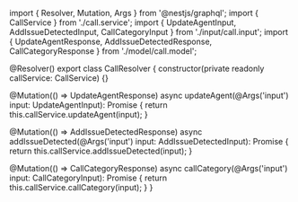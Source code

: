 import { Resolver, Mutation, Args } from '@nestjs/graphql';
import { CallService } from './call.service';
import { UpdateAgentInput, AddIssueDetectedInput, CallCategoryInput } from './input/call.input';
import { UpdateAgentResponse, AddIssueDetectedResponse, CallCategoryResponse } from './model/call.model';

@Resolver()
export class CallResolver {
  constructor(private readonly callService: CallService) {}

  @Mutation(() => UpdateAgentResponse)
  async updateAgent(@Args('input') input: UpdateAgentInput): Promise<UpdateAgentResponse> {
    return this.callService.updateAgent(input);
  }

  @Mutation(() => AddIssueDetectedResponse)
  async addIssueDetected(@Args('input') input: AddIssueDetectedInput): Promise<AddIssueDetectedResponse> {
    return this.callService.addIssueDetected(input);
  }

  @Mutation(() => CallCategoryResponse)
  async callCategory(@Args('input') input: CallCategoryInput): Promise<CallCategoryResponse> {
    return this.callService.callCategory(input);
  }
}
